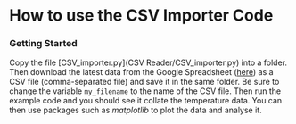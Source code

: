 # How to use the CSV Importer Code

### Getting Started

Copy the file [CSV_importer.py](CSV Reader/CSV_importer.py) into a folder. Then download the latest data from the Google Spreadsheet ([here](https://docs.google.com/spreadsheets/d/1f5YmNJC6xdTzdj7TKNBDY7rvzQkGlQaAcQJcLzm0Qz4/edit?usp=sharing)) as a CSV file (comma-separated file) and save it in the same folder. Be sure to change the variable `my_filename` to the name of the CSV file. Then run the example code and you should see it collate the temperature data. You can then use packages such as *matplotlib* to plot the data and analyse it. 

